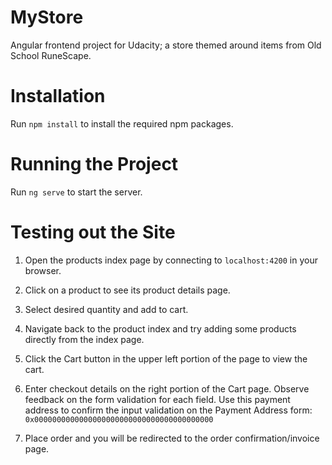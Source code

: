 # MyStore

Angular frontend project for Udacity; a store themed around items from Old School RuneScape.

# Installation

Run `npm install` to install the required npm packages.

# Running the Project

Run `ng serve` to start the server.

# Testing out the Site

1. Open the products index page by connecting to `localhost:4200` in your browser.

2. Click on a product to see its product details page.

3. Select desired quantity and add to cart.

4. Navigate back to the product index and try adding some products directly from the index page.

5. Click the Cart button in the upper left portion of the page to view the cart.

6. Enter checkout details on the right portion of the Cart page. Observe feedback on the form validation for each field. Use this payment address to confirm the input validation on the Payment Address form: `0x0000000000000000000000000000000000000000`

7. Place order and you will be redirected to the order confirmation/invoice page.